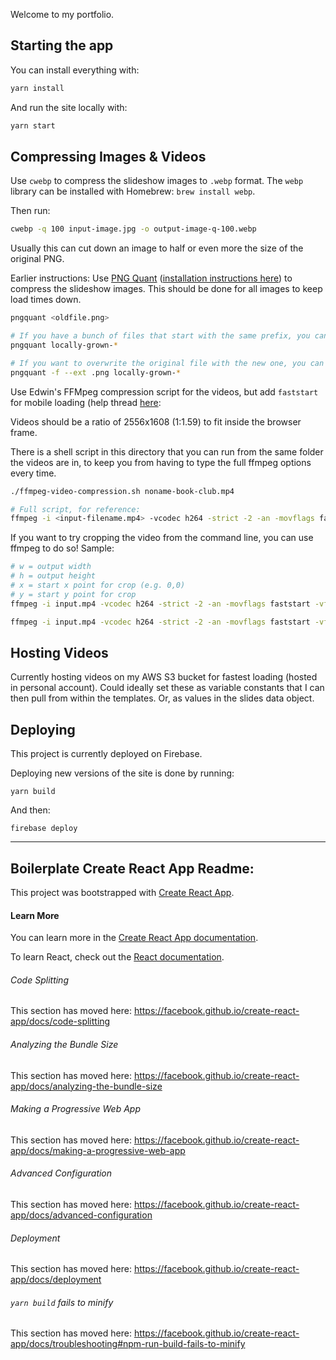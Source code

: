 Welcome to my portfolio.

## Starting the app

You can install everything with:

```sh
yarn install
```

And run the site locally with:

```sh
yarn start
```

## Compressing Images & Videos

Use `cwebp` to compress the slideshow images to `.webp` format. The `webp` library can be installed with Homebrew: `brew install webp`.

Then run:

```sh
cwebp -q 100 input-image.jpg -o output-image-q-100.webp
```

Usually this can cut down an image to half or even more the size of the original PNG.

Earlier instructions: Use [PNG Quant](https://pngquant.org/) ([installation instructions here](https://pngquant.org/install.html)) to compress the slideshow images. This should be done for all images to keep load times down.

```sh
pngquant <oldfile.png>

# If you have a bunch of files that start with the same prefix, you can use, for instance:
pngquant locally-grown-*

# If you want to overwrite the original file with the new one, you can do:
pngquant -f --ext .png locally-grown-*
```

Use Edwin's FFMpeg compression script for the videos, but add `faststart` for mobile loading (help thread [here](https://stackoverflow.com/questions/10328401/html5-how-to-stream-large-mp4-files):

Videos should be a ratio of 2556x1608 (1:1.59) to fit inside the browser frame.

There is a shell script in this directory that you can run from the same folder the videos are in, to keep you from having to type the full ffmpeg options every time.

```sh
./ffmpeg-video-compression.sh noname-book-club.mp4

# Full script, for reference:
ffmpeg -i <input-filename.mp4> -vcodec h264 -strict -2 -an -movflags faststart <output-filename.mp4>
```

If you want to try cropping the video from the command line, you can use ffmpeg to do so! Sample:

```sh
# w = output width
# h = output height
# x = start x point for crop (e.g. 0,0)
# y = start y point for crop
ffmpeg -i input.mp4 -vcodec h264 -strict -2 -an -movflags faststart -vf "crop=w:h:x:y" output.mp4

ffmpeg -i input.mp4 -vcodec h264 -strict -2 -an -movflags faststart -vf "crop=2508:1580:0:0" output.mp4
```

## Hosting Videos

Currently hosting videos on my AWS S3 bucket for fastest loading (hosted in personal account). Could ideally set these as variable constants that I can then pull from within the templates. Or, as values in the slides data object.

## Deploying

This project is currently deployed on Firebase.

Deploying new versions of the site is done by running:

```
yarn build
```

And then:

```
firebase deploy
```

---

## Boilerplate Create React App Readme:

This project was bootstrapped with [Create React App](https://github.com/facebook/create-react-app).

#### Learn More

You can learn more in the [Create React App documentation](https://facebook.github.io/create-react-app/docs/getting-started).

To learn React, check out the [React documentation](https://reactjs.org/).

###### Code Splitting

This section has moved here: https://facebook.github.io/create-react-app/docs/code-splitting

###### Analyzing the Bundle Size

This section has moved here: https://facebook.github.io/create-react-app/docs/analyzing-the-bundle-size

###### Making a Progressive Web App

This section has moved here: https://facebook.github.io/create-react-app/docs/making-a-progressive-web-app

###### Advanced Configuration

This section has moved here: https://facebook.github.io/create-react-app/docs/advanced-configuration

###### Deployment

This section has moved here: https://facebook.github.io/create-react-app/docs/deployment

###### `yarn build` fails to minify

This section has moved here: https://facebook.github.io/create-react-app/docs/troubleshooting#npm-run-build-fails-to-minify

